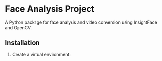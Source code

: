 # Face Analysis Project

A Python package for face analysis and video conversion using InsightFace and OpenCV.

## Installation

1. Create a virtual environment:
